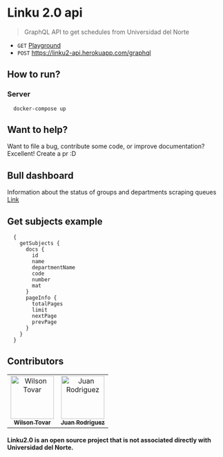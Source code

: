 # Linku 2.0 api

> GraphQL API to get schedules from Universidad del Norte

* `GET` [Playground](https://linku2-api.herokuapp.com/graphql)
* `POST` https://linku2-api.herokuapp.com/graphql

## How to run?

### Server

```shell
  docker-compose up
```

## Want to help?

Want to file a bug, contribute some code, or improve documentation? Excellent! Create a pr :D

## Bull dashboard

Information about the status of groups and departments scraping queues
[Link](https://linku2-api.herokuapp.com/queues)

## Get subjects example

```shell
  {
    getSubjects {
      docs {
        id
        name
        departmentName
        code
        number
        mat
      }
      pageInfo {
        totalPages
        limit
        nextPage
        prevPage
      }
    }
  }
```

## <a name="contributors"></a> Contributors

<table>
  <tr>
    <td align="center"><a href="https://github.com/krthr"><img src="https://avatars.githubusercontent.com/u/18665740?s=400&v=4" width="100px;" alt="Wilson Tovar"/><br /><sub><b>Wilson Tovar</b></sub></a></td>
    <td align="center"><a href="https://github.com/sjdonado"><img src="https://avatars.githubusercontent.com/u/27580836?s=96&v=4" width="100px;" alt="Juan Rodriguez"/><br /><sub><b>Juan Rodriguez</b></sub></a></td>
  </tr>
<table>

#### Linku2.0 is an open source project that is not associated directly with Universidad del Norte.
